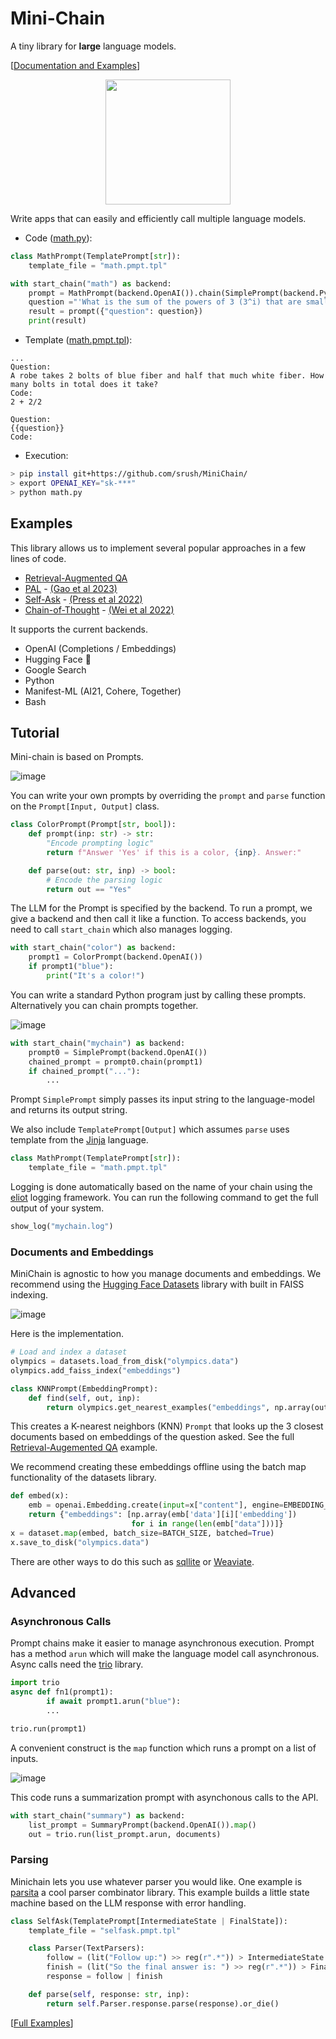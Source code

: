# Mini-Chain

A tiny library for **large** language models.

[[Documentation and Examples](https://srush.github.io/MiniChain)]

<center><img width="200px" src="https://user-images.githubusercontent.com/35882/218286642-67985b6f-d483-49be-825b-f62b72c469cd.png"/></center>

Write apps that can easily and efficiently call multiple language models.

* Code ([math.py](https://github.com/srush/MiniChain/blob/main/examples/math.py)):

```python
class MathPrompt(TemplatePrompt[str]):
    template_file = "math.pmpt.tpl"

with start_chain("math") as backend:
    prompt = MathPrompt(backend.OpenAI()).chain(SimplePrompt(backend.Python()))
    question ="'What is the sum of the powers of 3 (3^i) that are smaller than 100?"
    result = prompt({"question": question})
    print(result)
```

* Template ([math.pmpt.tpl](https://github.com/srush/MiniChain/blob/main/examples/math.pmpt.tpl)):

```
...
Question:
A robe takes 2 bolts of blue fiber and half that much white fiber. How many bolts in total does it take?
Code:
2 + 2/2

Question:
{{question}}
Code:
```

* Execution:

```bash
> pip install git+https://github.com/srush/MiniChain/
> export OPENAI_KEY="sk-***"
> python math.py
```

## Examples

This library allows us to implement several popular approaches in a few lines of code.

* [Retrieval-Augmented QA](https://srush.github.io/MiniChain/examples/qa/)
* [PAL](https://srush.github.io/MiniChain/examples/pal/) - [(Gao et al 2023)](https://arxiv.org/pdf/2211.10435.pdf)
* [Self-Ask](https://srush.github.io/MiniChain/examples/selfask/) - [(Press et al 2022)](https://ofir.io/self-ask.pdf)
* [Chain-of-Thought](https://srush.github.io/MiniChain/examples/bash/) - [(Wei et al 2022)](https://arxiv.org/abs/2201.11903)

It supports the current backends.

* OpenAI (Completions / Embeddings)
* Hugging Face 🤗
* Google Search
* Python
* Manifest-ML (AI21, Cohere, Together)
* Bash

## Tutorial

Mini-chain is based on Prompts.

![image](https://user-images.githubusercontent.com/35882/221280012-d58c186d-4da2-4cb6-96af-4c4d9069943f.png)

You can write your own prompts by overriding the `prompt` and `parse`
function on the `Prompt[Input, Output]` class.

```python
class ColorPrompt(Prompt[str, bool]):
    def prompt(inp: str) -> str:
        "Encode prompting logic"
        return f"Answer 'Yes' if this is a color, {inp}. Answer:"

    def parse(out: str, inp) -> bool:
        # Encode the parsing logic
        return out == "Yes"
```

The LLM for the Prompt is specified by the backend. To run a prompt, we give a backend and then call it like a function. To access backends, you need to call `start_chain`
which also manages logging.

```python
with start_chain("color") as backend:
    prompt1 = ColorPrompt(backend.OpenAI())
    if prompt1("blue"):
        print("It's a color!")
```

You can write a standard Python program just by calling these prompts. Alternatively you can chain prompts together.

![image](https://user-images.githubusercontent.com/35882/221281771-3770be96-02ce-4866-a6f8-c458c9a11c6f.png)


```python
with start_chain("mychain") as backend:
    prompt0 = SimplePrompt(backend.OpenAI())
    chained_prompt = prompt0.chain(prompt1)
    if chained_prompt("..."):
        ...
```

Prompt `SimplePrompt` simply passes its input string to the
language-model and returns its output string.

We also include `TemplatePrompt[Output]` which assumes `parse` uses template from the
[Jinja](https://jinja.palletsprojects.com/en/3.1.x/templates/) language.

```python
class MathPrompt(TemplatePrompt[str]):
    template_file = "math.pmpt.tpl"
```

Logging is done automatically based on the name of your chain using the [eliot](https://eliot.readthedocs.io/en/stable/) logging framework.
You can run the following command to get the full output of your
system.

```python
show_log("mychain.log")
```


### Documents and Embeddings

MiniChain is agnostic to how you manage documents and embeddings. We recommend using
the [Hugging Face Datasets](https://huggingface.co/docs/datasets/index) library with
built in FAISS indexing.

![image](https://user-images.githubusercontent.com/35882/221387303-e3dd8456-a0f0-4a70-a1bb-657fe2240862.png)


Here is the implementation.

```python
# Load and index a dataset
olympics = datasets.load_from_disk("olympics.data")
olympics.add_faiss_index("embeddings")

class KNNPrompt(EmbeddingPrompt):
    def find(self, out, inp):
        return olympics.get_nearest_examples("embeddings", np.array(out), 3)
```



This creates a K-nearest neighbors (KNN) `Prompt` that looks up the
3 closest documents based on embeddings of the question asked.
See the full [Retrieval-Augemented QA](https://srush.github.io/MiniChain/examples/qa/)
example.


We recommend creating these embeddings offline using the batch map functionality of the
datasets library.

```python
def embed(x):
    emb = openai.Embedding.create(input=x["content"], engine=EMBEDDING_MODEL)
    return {"embeddings": [np.array(emb['data'][i]['embedding'])
                           for i in range(len(emb["data"]))]}
x = dataset.map(embed, batch_size=BATCH_SIZE, batched=True)
x.save_to_disk("olympics.data")
```

There are other ways to do this such as [sqllite](https://github.com/asg017/sqlite-vss)
or [Weaviate](https://weaviate.io/).

## Advanced

### Asynchronous Calls

Prompt chains make it easier to manage asynchronous execution. Prompt has a method `arun` which will
make the language model call asynchronous.
Async calls need the [trio](https://trio.readthedocs.io/en/stable/) library.

```python
import trio
async def fn1(prompt1):
        if await prompt1.arun("blue"):
        ...

trio.run(prompt1)
```

A convenient construct is the `map` function which runs a prompt on a list of inputs.

![image](https://user-images.githubusercontent.com/35882/221283494-6f76ee85-3652-4bb3-bc42-4e961acd1477.png)


This code runs a summarization prompt with asynchonous calls to the API.


```python
with start_chain("summary") as backend:
    list_prompt = SummaryPrompt(backend.OpenAI()).map()
    out = trio.run(list_prompt.arun, documents)
```



### Parsing

Minichain lets you use whatever parser you would like.
One example is [parsita](https://parsita.drhagen.com/) a
cool parser combinator library. This example builds a little
state machine based on the LLM response with error handling.

```python
class SelfAsk(TemplatePrompt[IntermediateState | FinalState]):
    template_file = "selfask.pmpt.tpl"

    class Parser(TextParsers):
        follow = (lit("Follow up:") >> reg(r".*")) > IntermediateState
        finish = (lit("So the final answer is: ") >> reg(r".*")) > FinalState
        response = follow | finish

    def parse(self, response: str, inp):
        return self.Parser.response.parse(response).or_die()
```

[[Full Examples](https://srush.github.io/MiniChain)]

